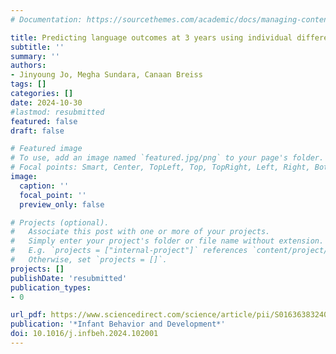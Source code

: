 ```yaml
---
# Documentation: https://sourcethemes.com/academic/docs/managing-content/

title: Predicting language outcomes at 3 years using individual differences in morphological segmentation in infancy
subtitle: ''
summary: ''
authors:
- Jinyoung Jo, Megha Sundara, Canaan Breiss
tags: []
categories: []
date: 2024-10-30
#lastmod: resubmitted
featured: false
draft: false

# Featured image
# To use, add an image named `featured.jpg/png` to your page's folder.
# Focal points: Smart, Center, TopLeft, Top, TopRight, Left, Right, BottomLeft, Bottom, BottomRight.
image:
  caption: ''
  focal_point: ''
  preview_only: false

# Projects (optional).
#   Associate this post with one or more of your projects.
#   Simply enter your project's folder or file name without extension.
#   E.g. `projects = ["internal-project"]` references `content/project/deep-learning/index.md`.
#   Otherwise, set `projects = []`.
projects: []
publishDate: 'resubmitted'
publication_types:
- 0

url_pdf: https://www.sciencedirect.com/science/article/pii/S0163638324000808
publication: '*Infant Behavior and Development*'
doi: 10.1016/j.infbeh.2024.102001
---
```

